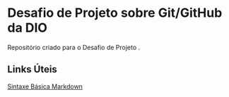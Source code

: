 # Desafio de Projeto sobre Git/GitHub da DIO
Repositório criado para o Desafio de Projeto .

## Links Úteis
[Sintaxe Básica Markdown](https://www.markdownguide.org/basic-syntax/)
